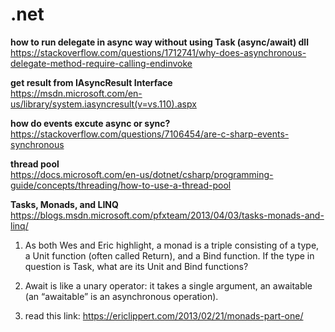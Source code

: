 # .net

**how to run delegate in async way without using Task (async/await) dll**  
https://stackoverflow.com/questions/1712741/why-does-asynchronous-delegate-method-require-calling-endinvoke  

**get result from IAsyncResult Interface**  
https://msdn.microsoft.com/en-us/library/system.iasyncresult(v=vs.110).aspx  

**how do events excute async or sync?**  
https://stackoverflow.com/questions/7106454/are-c-sharp-events-synchronous  


**thread pool**  
https://docs.microsoft.com/en-us/dotnet/csharp/programming-guide/concepts/threading/how-to-use-a-thread-pool  


**Tasks, Monads, and LINQ**
https://blogs.msdn.microsoft.com/pfxteam/2013/04/03/tasks-monads-and-linq/

 
1. As both Wes and Eric highlight, a monad is a triple    consisting of a type, a Unit function (often called    Return), and a Bind function. If the type in           question is Task<T>, what are its Unit and Bind        functions?

2. Await is like a unary operator: it takes a single      argument, an awaitable (an “awaitable” is an           asynchronous operation).

3. read this link: https://ericlippert.com/2013/02/21/monads-part-one/
